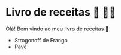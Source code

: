 # Livro de receitas :book: :man_cook:

Olá! Bem vindo ao meu livro de receitas :wave:

- Strogonoff de Frango
- Pavê
